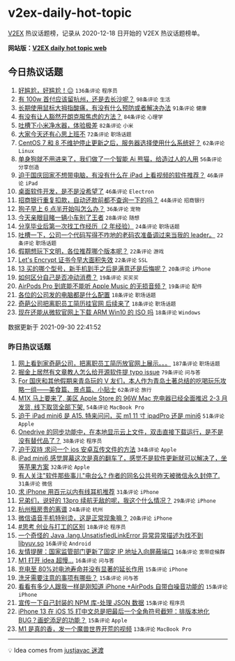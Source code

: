 # v2ex-daily-hot-topic

[V2EX](https://www.v2ex.com/) 热议话题榜，记录从 2020-12-18 日开始的 V2EX 热议话题榜单。

**网站版：[V2EX daily hot topic web](https://boojack.github.io/v2ex-daily-hot-topic-web/)**

## 今日热议话题

<!-- TODAY BEGIN -->

1. [好尴尬，好尴尬！😑](https://www.v2ex.com/t/805343) `136条评论` `程序员`
1. [有 100w 首付应该留杭州，还是去长沙呢？](https://www.v2ex.com/t/805353) `98条评论` `生活`
1. [长期使用鼠标大拇指酸痛，有没有什么预防或者解决办法](https://www.v2ex.com/t/805297) `91条评论` `健康`
1. [有没有让人豁然开朗克服焦虑的方法？](https://www.v2ex.com/t/805311) `84条评论` `心理学`
1. [吐槽下小米净水器，体验极差](https://www.v2ex.com/t/805299) `82条评论` `小米`
1. [大家今天还有心思上班不](https://www.v2ex.com/t/805324) `72条评论` `职场话题`
1. [CentOS 7 和 8 不维护停止更新之后，服务器选择使用什么系统好？](https://www.v2ex.com/t/805300) `62条评论` `Linux`
1. [单身狗就不用进来了，我们做了一个智能 Ai 熊猫，给造过人的人用](https://www.v2ex.com/t/805443) `56条评论` `分享创造`
1. [迫于国庆回家不想带电脑，有没有什么在 iPad 上看视频的软件推荐？](https://www.v2ex.com/t/805306) `46条评论` `iPad`
1. [桌面软件开发，是不是没希望了](https://www.v2ex.com/t/805344) `46条评论` `Electron`
1. [招商银行重复扣款，自动还款前都不查询一下的吗？](https://www.v2ex.com/t/805427) `44条评论` `招商银行`
1. [狗子早上 6 点半开始叫怎么办？](https://www.v2ex.com/t/805305) `36条评论` `宠物`
1. [今天亲眼目睹一辆小车别了王者](https://www.v2ex.com/t/805442) `28条评论` `随想`
1. [分享毕业后第一次找工作经历（2 年经验）](https://www.v2ex.com/t/805449) `24条评论` `职场话题`
1. [吐槽一下，公司一个代码写得不咋地的老码农准备调过来当我的 leader。](https://www.v2ex.com/t/805390) `22条评论` `职场话题`
1. [假期想玩下文明，各位推荐哪个版本呢？](https://www.v2ex.com/t/805370) `22条评论` `游戏`
1. [Let's Encrypt 证书今早大面积失效](https://www.v2ex.com/t/805339) `22条评论` `SSL`
1. [13 买的哪个型号，新手机到手之后是满意还是后悔呢？](https://www.v2ex.com/t/805364) `20条评论` `iPhone`
1. [如何区分自己是否冲动消费？](https://www.v2ex.com/t/805414) `19条评论` `买买买`
1. [AirPods Pro 到底能不能听 Apple Music 的无损音频？](https://www.v2ex.com/t/805351) `19条评论` `配件`
1. [各位的公司发的电脑都是什么配置](https://www.v2ex.com/t/805479) `18条评论` `职场话题`
1. [奇葩公司把离职员工简历挂官网 后续来了](https://www.v2ex.com/t/805438) `18条评论` `职场话题`
1. [现在还能从微软官网上下载 ARM Win10 的 ISO 吗](https://www.v2ex.com/t/805352) `18条评论` `Windows`

数据更新于 2021-09-30 22:41:52

<!-- TODAY END -->

### 昨日热议话题

<!-- YESTERDAY BEGIN -->

1. [网上看到家奇葩公司，把离职员工简历放官网上展示。。。](https://www.v2ex.com/t/805110) `187条评论` `职场话题`
1. [掘金上居然有文章教人怎么给开源软件提 typo issue](https://www.v2ex.com/t/805079) `79条评论` `问与答`
1. [For 国庆和其他假期来青岛玩的 V 友们，本人作为青岛土著总结的吃喝玩乐攻略一组——美食篇、景点篇、小贴士](https://www.v2ex.com/t/805136) `62条评论` `旅行`
1. [M1X 马上要来了, 美区 Apple Store 的 96W Mac 充电器已经全面推迟 2-3 月发货, 线下取货全部下架,](https://www.v2ex.com/t/805132) `54条评论` `MacBook Pro`
1. [迫于 iPad mini6 是 A15. 特来问问，买 m1 11 寸 ipadPro 还是 mini6](https://www.v2ex.com/t/805048) `51条评论` `Apple`
1. [Onedrive 的同步功能中，在本地显示云上文件，双击直接下载运行，是不是没有替代品了？](https://www.v2ex.com/t/805073) `38条评论` `程序员`
1. [迫于双持 求问一个 ios 安卓互传文件的方法](https://www.v2ex.com/t/805130) `34条评论` `Apple`
1. [iPad mini6 感觉屏幕这次是真的翻车了，感觉不是软件更新就可以解决了，坐等苹果方案](https://www.v2ex.com/t/805039) `32条评论` `Apple`
1. [有人关注"软件那些事儿"电台么? 作者的同名公共号昨天被微信永久封停了.](https://www.v2ex.com/t/805066) `31条评论` `微信`
1. [求 iPhone 用百元以内有线耳机推荐](https://www.v2ex.com/t/805088) `31条评论` `iPhone`
1. [兄弟们，说好的 13pro 续航无敌的呢，我这个什么情况？](https://www.v2ex.com/t/805255) `29条评论` `iPhone`
1. [杭州租房贵的离谱](https://www.v2ex.com/t/805206) `24条评论` `杭州`
1. [微信语音手机特别烫，这是正常现象嘛？](https://www.v2ex.com/t/805242) `20条评论` `iPhone`
1. [#思考 创业与打工的区别](https://www.v2ex.com/t/805082) `18条评论` `程序员`
1. [一个奇怪的 Java .lang.UnsatisfiedLinkError 异常异常描述为找不到 libyuv.so](https://www.v2ex.com/t/805161) `16条评论` `Android`
1. [友情提醒：国家监管部门更新了固定 IP 地址入向屏蔽端口](https://www.v2ex.com/t/805061) `16条评论` `宽带症候群`
1. [M1 打开 idea 超慢...](https://www.v2ex.com/t/805051) `16条评论` `问与答`
1. [充电至 80%对电池寿命并没有显著的延长作用](https://www.v2ex.com/t/805279) `15条评论` `iPhone`
1. [洗牙需要注意的事项有哪些？](https://www.v2ex.com/t/805228) `15条评论` `问与答`
1. [看看有多少人跟我一样是刚知道 iPhone +AirPods 自带白噪音功能的](https://www.v2ex.com/t/805159) `15条评论` `iPhone`
1. [宣传一下自己封装的 NPM 库-处理 JSON 数据](https://www.v2ex.com/t/805117) `15条评论` `程序员`
1. [iPhone 13 在 iOS 15 打中文总是把最后一个全角符号截短：排版本地化 BUG？画蛇添足的功能？](https://www.v2ex.com/t/805086) `15条评论` `Apple`
1. [M1 是真的香，发一个魔兽世界开荒的视频](https://www.v2ex.com/t/805225) `13条评论` `MacBook Pro`

<!-- YESTERDAY END -->

---

💡 Idea comes from [justjavac 迷渡](https://github.com/justjavac/)
